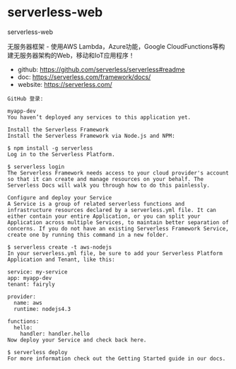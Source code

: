 # serverless-web
serverless-web

无服务器框架 - 使用AWS Lambda，Azure功能，Google CloudFunctions等构建无服务器架构的Web，移动和IoT应用程序！

- github: https://github.com/serverless/serverless#readme
- doc: https://serverless.com/framework/docs/
- website: https://serverless.com/

```
GitHub 登录:

myapp-dev
You haven’t deployed any services to this application yet.

Install the Serverless Framework
Install the Serverless Framework via Node.js and NPM:

$ npm install -g serverless
Log in to the Serverless Platform.

$ serverless login
The Serverless Framework needs access to your cloud provider's account so that it can create and manage resources on your behalf. The Serverless Docs will walk you through how to do this painlessly.

Configure and deploy your Service
A Service is a group of related serverless functions and infrastructure resources declared by a serverless.yml file. It can either contain your entire Application, or you can split your Application across multiple Services, to maintain better separation of concerns. If you do not have an existing Serverless Framework Service, create one by running this command in a new folder.

$ serverless create -t aws-nodejs
In your serverless.yml file, be sure to add your Serverless Platform Application and Tenant, like this:

service: my-service
app: myapp-dev
tenant: fairyly
 
provider:
  name: aws
  runtime: nodejs4.3
 
functions:
  hello:
    handler: handler.hello
Now deploy your Service and check back here.

$ serverless deploy
For more information check out the Getting Started guide in our docs.
```
